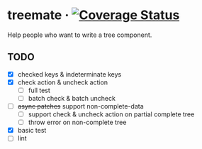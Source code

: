 # treemate · [![Coverage Status](https://coveralls.io/repos/github/07akioni/treemate/badge.svg)](https://coveralls.io/github/07akioni/treemate)

Help people who want to write a tree component.

## TODO
- [x] checked keys & indeterminate keys
- [x] check action & uncheck action
  - [ ] full test
  - [ ] batch check & batch uncheck
- [ ] <del>async patches</del> support non-complete-data
  - [ ] support check & uncheck action on partial complete tree
  - [ ] throw error on non-complete tree
- [x] basic test
- [ ] lint